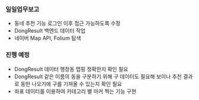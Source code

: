 ### 일일업무보고
- 동네 추천 기능 로그인 이후 접근 가능하도록 수정
- DongResult 백엔드 데이터 작업
- 네이버 Map API, Folium 탐색

### 진행 예정
- DongResult 데이터 행정동 맵핑 정확한지 확인 필요
- DongResult 같은 이름의 동을 구분하기 위해 구 데이터도 필요해 보이나 추천 결과로 동만 나오기에 구를 기져올 수 있는지 확인 필요
- 좌표 데이터를 이용하여 카테고리 별 마커 찍는 기능 구현